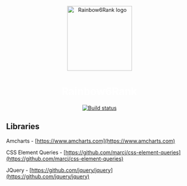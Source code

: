 <p align="center">
    <a href="https://rainbow.mrcraftcod.fr"><img alt="Rainbow6Rank logo" src="https://rawgit.com/MrCraftCod/YTTracker/master/extras/timer.svg" height="175"/></a>
</p>
<a style="color: white; text-decoration:none;" href="https://rainbow.mrcraftcod.fr"><h1 align="center">Rainbow6Rank</h1></a>
<p align="center">
    <a alt="Build Status" href="https://travis-ci.com/MrCraftCod/Rainbow6Rank"><img alt="Build status" src="https://travis-ci.com/MrCraftCod/Rainbow6Rank.svg?token=s5BJCJ6gyoT4Yw4fxy1J&branch=master"/></a>
</p>

## Libraries
Amcharts - [https://www.amcharts.com](https://www.amcharts.com)

CSS Element Queries - [https://github.com/marcj/css-element-queries](https://github.com/marcj/css-element-queries)

JQuery - [https://github.com/jquery/jquery](https://github.com/jquery/jquery)
